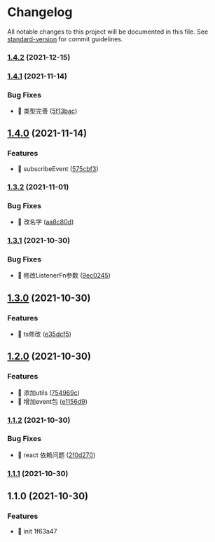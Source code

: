 # Changelog

All notable changes to this project will be documented in this file. See [standard-version](https://github.com/conventional-changelog/standard-version) for commit guidelines.

### [1.4.2](https://github.com/jackeryjam/jiao-tong/compare/v1.4.1...v1.4.2) (2021-12-15)

### [1.4.1](https://github.com/jackeryjam/jiao-tong/compare/v1.4.0...v1.4.1) (2021-11-14)


### Bug Fixes

* 🐛 类型完善 ([5f13bac](https://github.com/jackeryjam/jiao-tong/commit/5f13bac05f8c4c3e2e07246b27185d2dedadefeb))

## [1.4.0](https://github.com/jackeryjam/jiao-tong/compare/v1.3.2...v1.4.0) (2021-11-14)


### Features

* 🎸 subscribeEvent ([575cbf3](https://github.com/jackeryjam/jiao-tong/commit/575cbf34bca2d41472cb85c3108b3d44cebd54bc))

### [1.3.2](https://github.com/jackeryjam/jiao-tong/compare/v1.3.1...v1.3.2) (2021-11-01)


### Bug Fixes

* 🐛 改名字 ([aa8c80d](https://github.com/jackeryjam/jiao-tong/commit/aa8c80d8f0bde368c935973daf71c92f1ed01289))

### [1.3.1](https://github.com/jackeryjam/jiao-tong/compare/v1.3.0...v1.3.1) (2021-10-30)


### Bug Fixes

* 🐛 修改ListenerFn参数 ([9ec0245](https://github.com/jackeryjam/jiao-tong/commit/9ec02450190bcb868ee6f2a2f8deed7500b35116))

## [1.3.0](https://github.com/jackeryjam/jiao-tong/compare/v1.2.0...v1.3.0) (2021-10-30)


### Features

* 🎸 ts修改 ([e35dcf5](https://github.com/jackeryjam/jiao-tong/commit/e35dcf5cc183e758062202f157f532f21b4f3f4d))

## [1.2.0](https://github.com/jackeryjam/jiao-tong/compare/v1.1.2...v1.2.0) (2021-10-30)


### Features

* 🎸 添加utils ([754969c](https://github.com/jackeryjam/jiao-tong/commit/754969c6904c175ceb76c9c20d7af962c98b399f))
* 🎸 增加event包 ([e1156d9](https://github.com/jackeryjam/jiao-tong/commit/e1156d9e139a93968725df9a5ed24994b3cd7e72))

### [1.1.2](https://github.com/jackeryjam/jiao-tong/compare/v1.1.1...v1.1.2) (2021-10-30)


### Bug Fixes

* 🐛 react 依赖问题 ([2f0d270](https://github.com/jackeryjam/jiao-tong/commit/2f0d270e2b6bc790cbb4168121d7841ef4873eb7))

### [1.1.1](https://github.com/jackeryjam/jiao-tong/compare/v1.1.0...v1.1.1) (2021-10-30)

## 1.1.0 (2021-10-30)


### Features

* 🎸 init 1f63a47
